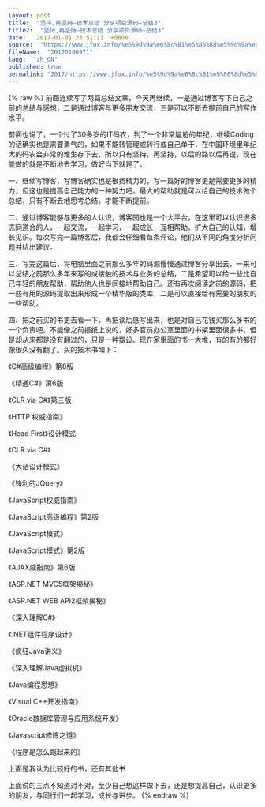 ```yaml
---
layout: post
title:  "坚持,再坚持—技术总结 分享项目源码—总结3"
title2:  "坚持,再坚持—技术总结 分享项目源码—总结3"
date:   2017-01-01 23:51:11  +0800
source:  "https://www.jfox.info/%e5%9d%9a%e6%8c%81%e5%86%8d%e5%9d%9a%e6%8c%81-%e6%8a%80%e6%9c%af%e6%80%bb%e7%bb%93-%e5%88%86%e4%ba%ab%e9%a1%b9%e7%9b%ae%e6%ba%90%e7%a0%81-%e6%80%bb%e7%bb%933.html"
fileName:  "20170100971"
lang:  "zh_CN"
published: true
permalink: "2017/https://www.jfox.info/%e5%9d%9a%e6%8c%81%e5%86%8d%e5%9d%9a%e6%8c%81-%e6%8a%80%e6%9c%af%e6%80%bb%e7%bb%93-%e5%88%86%e4%ba%ab%e9%a1%b9%e7%9b%ae%e6%ba%90%e7%a0%81-%e6%80%bb%e7%bb%933.html"
---
```

{% raw %}
前面连续写了两篇总结文章，今天再继续，一是通过博客写下自己之前的总结与感想，二是通过博客与更多朋友交流，三是可以不断去提前自己的写作水平。

前面也说了，一个过了30多岁的IT码农，到了一个非常尴尬的年纪，继续Coding的话确实也是需要勇气的，如果不能转管理或转行或自己单干，在中国环境里年纪大的码农会非常的难生存下去，所以只有坚持，再坚持，以后的路以后再说，现在能做的就是不断地去学习，做好当下就是了。

 一、继续写博客，写博客确实也是很费精力的，写一篇好的博客更是需要更多的精力，但这也是提高自己能力的一种努力吧。最大的帮助就是可以给自己的技术做个总结，只有不断去地思考总结，才能不断提前。

 二、通过博客能够与更多的人认识，博客园也是一个大平台，在这里可以认识很多志同道合的人，一起交流，一起学习，一起成长，互相帮助。扩大自己的认知，增长见识。每次写完一篇博客后，我都会仔细看每条评论，他们从不同的角度分析问题并给出建议。

 三、写完这篇后，将电脑里面之前那么多年的码源慢慢通过博客分享出去，一来可以总结之前那么多年来写的或接触的技术与业务的总结，二是希望可以给一些比自己年轻的朋友帮助，帮助他人也是间接地帮助自己。还有再次阅读之前的源码，把一些有用的源码提取出来形成一个精华版的类库，二是可以直接给有需要的朋友的一些帮助。

 四、把之前买的书更去看一下，再把读后感写出来，也是对自己花钱买那么多书的一个负责吧。不能像之前报纸上说的，好多官员办公室里面的书架里面很多书，但是却从来都是没有翻过的，只是一种摆设。现在家里面的书一大堆，有的有的都好像很久没有翻了。买的技术书如下：

 《C#高级编程》第8版

 《精通C#》第6版

 《CLR via C#》第三版

 《HTTP 权威指南》

 《Head First》设计模式

 《CLR via C#》

 《大话设计模式》

 《锋利的JQuery》

 《JavaScript权威指南》

 《JavaScript高级编程》第2版

 《JavaScript模式》

 《JavaScript模式》第2版

 《AJAX威指南》第6版

 《ASP.NET MVC5框架揭秘》

 《ASP.NET WEB API2框架揭秘》

 《深入理解C#》

 《.NET组件程序设计》

 《疯狂Java讲义》

 《深入理解Java虚拟机》

 《Java编程思想》

 《Visual C++开发指南》

 《Oracle数据库管理与应用系统开发》

 《Javascript修炼之道》

 《程序是怎么跑起来的》

 上面是我认为比较好的书，还有其他书

 上面说的三点不知道对不对，至少自己想这样做下去，还是想提高自己，认识更多的朋友，与同行们一起学习，成长与进步。
{% endraw %}
